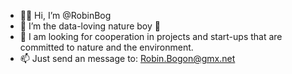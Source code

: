 - 👋🏼 Hi, I’m @RobinBog
- 👀 I’m the data-loving nature boy 🌱
- 💞️ I am looking for cooperation in projects and start-ups that are committed to nature and the environment.
- 📫 Just send an message to: Robin.Bogon@gmx.net
